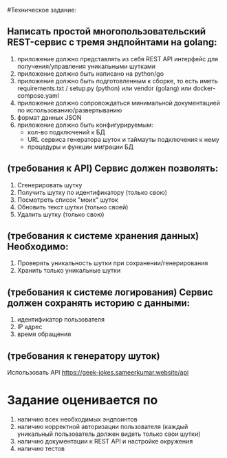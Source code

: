 #Техническое задание:

## Написать простой многопользовательский REST-сервис с тремя эндпойнтами на golang:
1. приложение должно представлять из себя REST API интерфейс для получения/управления уникальными шутками
2. приложение должно быть написано на python/go
3. приложение должно быть подготовленным к сборке, то есть иметь requirements.txt / setup.py (python) или vendor (golang) или docker-compose.yaml
4. приложение должно сопровождаться минимальной документацией по использованию/развертыванию
5. формат данных JSON
6. приложение должно быть конфигурируемым:
	+ кол-во подключений к БД
	+ URL сервиса генератора шуток и таймауты подключения к нему
	+ процедуры и функции миграции БД	

## (требования к API) Сервис должен позволять:
1. Сгенерировать шутку
2. Получить шутку по идентификатору (только свою)
3. Посмотреть список "моих" шуток
4. Обновить текст шутки (только своей)
5. Удалить шутку (только свою)

## (требования к системе хранения данных) Необходимо:
1. Проверять уникальность шутки при сохранении/генерирования
2. Хранить только уникальные шутки

## (требования к системе логирования) Сервис должен сохранять историю с данными:
1. идентификатор пользователя
2. IP адрес
3. время обращения

## (требования к генератору шуток)
Использовать API https://geek-jokes.sameerkumar.website/api

# Задание оценивается по
1. наличию всех необходимых эндпоинтов
2. наличию корректной авторизации пользователя (каждый уникальный пользователь должен видеть только свои шутки)
3. наличию документации к REST API и настройке окружения
4. наличию тестов
